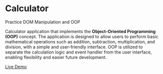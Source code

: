 # Calculator

Practice DOM Manipulation and OOP

Calculator application that implements the **Object-Oriented Programming (OOP)** concept. The application is designed to allow users to perform basic mathematical operations such as addition, subtraction, multiplication, and division, with a simple and user-friendly interface. OOP is utilized to separate the calculation logic and event handler from the user interface, enabling flexibility and easier future development.

[Live Demo](https://hasferrr.github.io/calc)

